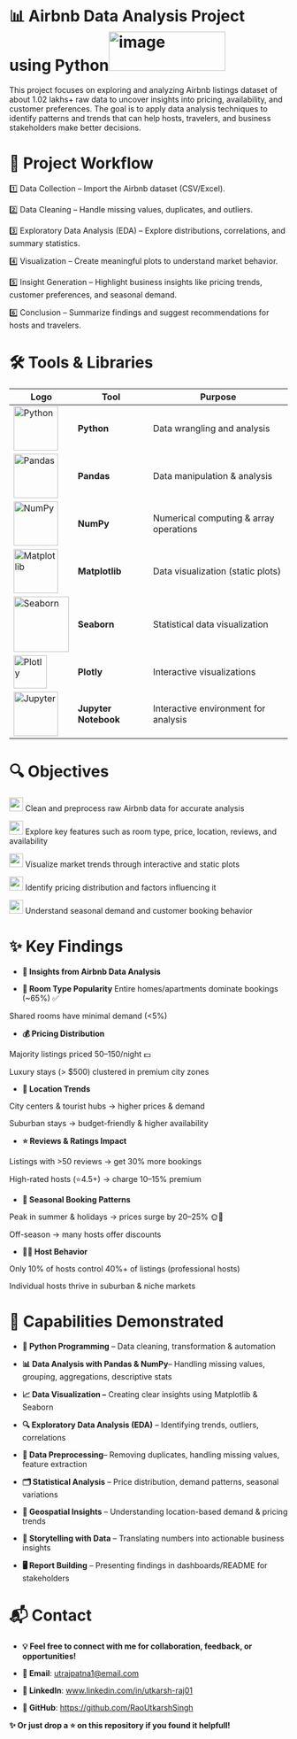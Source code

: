 # 📊 Airbnb Data Analysis Project using Python<img width="211" height="71" alt="image" src="https://github.com/user-attachments/assets/3d2e8424-16dd-4d83-8074-72396a4ea768" />


This project focuses on exploring and analyzing Airbnb listings dataset of about 1.02 lakhs+ raw data to uncover insights into pricing, availability, and customer preferences. The goal is to apply data analysis techniques to identify patterns and trends that can help hosts, travelers, and business stakeholders make better decisions.




# 📂 Project Workflow

1️⃣ Data Collection – Import the Airbnb dataset (CSV/Excel).

2️⃣ Data Cleaning – Handle missing values, duplicates, and outliers.

3️⃣ Exploratory Data Analysis (EDA) – Explore distributions, correlations, and summary statistics.

4️⃣ Visualization – Create meaningful plots to understand market behavior.

5️⃣ Insight Generation – Highlight business insights like pricing trends, customer preferences, and seasonal demand.

6️⃣ Conclusion – Summarize findings and suggest recommendations for hosts and travelers.


#  🛠️ Tools & Libraries


| Logo                                                                                              | Tool                 | Purpose                                |
| ------------------------------------------------------------------------------------------------- | -------------------- | -------------------------------------- |
| <img src="https://www.python.org/static/community_logos/python-logo.png" alt="Python" width="80"> | **Python**           | Data wrangling and analysis            |
| <img src="https://pandas.pydata.org/static/img/pandas_white.svg" alt="Pandas" width="80">         | **Pandas**           | Data manipulation & analysis           |
| <img src="https://numpy.org/images/logo.svg" alt="NumPy" width="80">                              | **NumPy**            | Numerical computing & array operations |
| <img src="https://matplotlib.org/_static/images/logo2.svg" alt="Matplotlib" width="80">           | **Matplotlib**       | Data visualization (static plots)      |
| <img src="https://seaborn.pydata.org/_static/logo-wide-lightbg.svg" alt="Seaborn" width="100">    | **Seaborn**          | Statistical data visualization         |
| <img src="https://images.plot.ly/logo/new-branding/plotly-logomark.png" alt="Plotly" width="60">  | **Plotly**           | Interactive visualizations             |
| <img src="https://jupyter.org/assets/homepage/main-logo.svg" alt="Jupyter" width="80">            | **Jupyter Notebook** | Interactive environment for analysis   |


# 🔍 Objectives

<img src="https://cdn-icons-png.flaticon.com/512/991/991952.png" width="25"> Clean and preprocess raw Airbnb data for accurate analysis

<img src="https://cdn-icons-png.flaticon.com/512/992/992700.png" width="25"> Explore key features such as room type, price, location, reviews, and availability

<img src="https://cdn-icons-png.flaticon.com/512/1829/1829586.png" width="25"> Visualize market trends through interactive and static plots

<img src="https://cdn-icons-png.flaticon.com/512/3135/3135715.png" width="25"> Identify pricing distribution and factors influencing it

<img src="https://cdn-icons-png.flaticon.com/512/3209/3209265.png" width="25"> Understand seasonal demand and customer booking behavior


# ✨ Key Findings
* **🔑 Insights from Airbnb Data Analysis**

*  **🏡 Room Type Popularity**
Entire homes/apartments dominate bookings (~65%) ✅

Shared rooms have minimal demand (<5%)

* **💰 Pricing Distribution**

Majority listings priced $50–$150/night 💵

Luxury stays (> $500) clustered in premium city zones

* **📍 Location Trends**

City centers & tourist hubs → higher prices & demand

Suburban stays → budget-friendly & higher availability

* **⭐ Reviews & Ratings Impact**

Listings with >50 reviews → get 30% more bookings

High-rated hosts (⭐4.5+) → charge 10–15% premium

* **📆 Seasonal Booking Patterns**

Peak in summer & holidays → prices surge by 20–25% 🌞🎄

Off-season → many hosts offer discounts

* **👨‍💼 Host Behavior**

Only 10% of hosts control 40%+ of listings (professional hosts)

Individual hosts thrive in suburban & niche markets


# 🚀 Capabilities Demonstrated

* **🐍 Python Programming** – Data cleaning, transformation & automation

* **📊 Data Analysis with Pandas & NumPy**– Handling missing values, grouping, aggregations, descriptive stats

* **📈 Data Visualization –** Creating clear insights using Matplotlib & Seaborn

* **🔍 Exploratory Data Analysis (EDA)** – Identifying trends, outliers, correlations

* **🧹 Data Preprocessing**– Removing duplicates, handling missing values, feature extraction

* **🗂️ Statistical Analysis** – Price distribution, demand patterns, seasonal variations

* **📍 Geospatial Insights** – Understanding location-based demand & pricing trends

* **📑 Storytelling with Data** – Translating numbers into actionable business insights

* **🖥️ Report Building** – Presenting findings in dashboards/README for stakeholders



# 📬 Contact

* **💡 Feel free to connect with me for collaboration, feedback, or opportunities!**

* **📧 Email**: utrajpatna1@email.com

* **💼 LinkedIn**: www.linkedin.com/in/utkarsh-raj01

* **🐙 GitHub**: https://github.com/RaoUtkarshSingh

**✨ Or just drop a ⭐ on this repository if you found it helpfull!**


